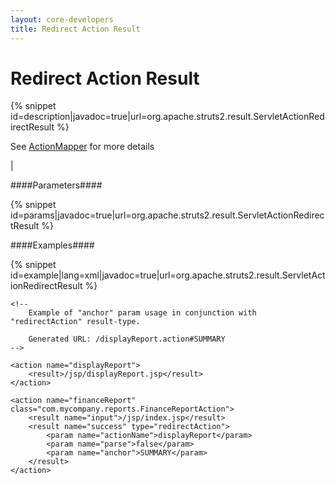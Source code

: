 ```yaml
---
layout: core-developers
title: Redirect Action Result
---
```


# Redirect Action Result



{% snippet id=description|javadoc=true|url=org.apache.struts2.result.ServletActionRedirectResult %}


See [ActionMapper](action-mapper.html) for more details

| 

####Parameters####



{% snippet id=params|javadoc=true|url=org.apache.struts2.result.ServletActionRedirectResult %}

####Examples####



{% snippet id=example|lang=xml|javadoc=true|url=org.apache.struts2.result.ServletActionRedirectResult %}



~~~~~~~
<!--
	Example of "anchor" param usage in conjunction with "redirectAction" result-type.

	Generated URL: /displayReport.action#SUMMARY
-->

<action name="displayReport">
	<result>/jsp/displayReport.jsp</result>
</action>

<action name="financeReport" class="com.mycompany.reports.FinanceReportAction"> 
	<result name="input">/jsp/index.jsp</result>            
	<result name="success" type="redirectAction">
		<param name="actionName">displayReport</param>
		<param name="parse">false</param>
		<param name="anchor">SUMMARY</param>
	</result>
</action>

~~~~~~~
